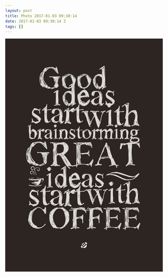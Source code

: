 ```yaml
---
layout: post
title: Photo 2017-01-03 09:30:14
date: 2017-01-03 09:30:14 Z
tags: []
---
```

![](/media/2017/01/155338441334.jpg)
